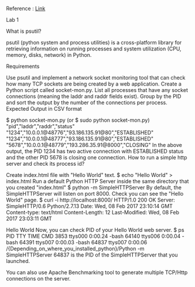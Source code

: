 
Reference : [Link](https://github.com/sithu/cmpe273-spring17/tree/master/lab1)


Lab 1

What is psutil?

psutil (python system and process utilities) is a cross-platform library for retrieving information on running processes and system utilization (CPU, memory, disks, network) in Python.

Requirements

Use psutil and implement a network socket monitoring tool that can check how many TCP sockets are being created by a web application.
Create a Python script called socket-mon.py.
List all processes that have any socket connections (meaning the laddr and raddr fields exist).
Group by the PID and sort the output by the number of the connections per process.
Expected Output in CSV format

$ python socket-mon.py (or $ sudo python socket-mon.py)
"pid","laddr","raddr","status"
"1234","10.0.0.1@48776","93.186.135.91@80","ESTABLISHED"
"1234","10.0.0.1@48777","93.186.135.91@80","ESTABLISHED"
"5678","10.0.0.1@48779","193.286.35.91@8000","CLOSING"
In the above output, the PID 1234 has two active connection with ESTABLISHED status and the other PID 5678 is closing one connection.
How to run a simple http server and check its process id?

Create index.html file with "Hello World" text.
$ echo "Hello World" > index.html
Run a default Python HTTP Server inside the same directory that you created "index.html"
$ python -m SimpleHTTPServer
By default, the SimpleHTTPServer will listen on port 8000. Check you can see the "Hello World" page.
$ curl -i http://localhost:8000/
HTTP/1.0 200 OK
Server: SimpleHTTP/0.6 Python/2.7.13
Date: Wed, 08 Feb 2017 23:10:14 GMT
Content-type: text/html
Content-Length: 12
Last-Modified: Wed, 08 Feb 2017 23:03:11 GMT

Hello World
Now, you can check PID of your Hello World web server.
$ ps 
  PID TTY           TIME CMD
 3853 ttys000    0:00.24 -bash
64140 ttys006    0:00.04 -bash
64391 ttys007    0:00.03 -bash
64837 ttys007    0:00.06 /{Depending_on_where_you_installed_python}/Python -m SimpleHTTPServer
64837 is the PID of the SimpleHTTPServer that you launched.

You can also use Apache Benchmarking tool to generate multiple TCP/Http connections on the server.